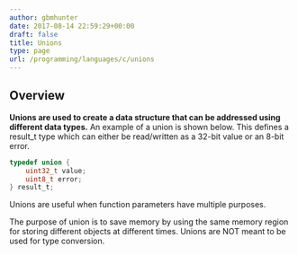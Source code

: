 ```yaml
---
author: gbmhunter
date: 2017-08-14 22:59:29+00:00
draft: false
title: Unions
type: page
url: /programming/languages/c/unions
---
```


## Overview

**Unions are used to create a data structure that can be addressed using different data types.** An example of a union is shown below. This defines a result_t type which can either be read/written as a 32-bit value or an 8-bit error.

```c    
typedef union {
    uint32_t value;
    uint8_t error;
} result_t;
```

Unions are useful when function parameters have multiple purposes.

The purpose of union is to save memory by using the same memory region for storing different objects at different times. Unions are NOT meant to be used for type conversion.
